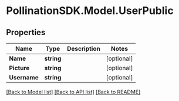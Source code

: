 
# PollinationSDK.Model.UserPublic

## Properties

Name | Type | Description | Notes
------------ | ------------- | ------------- | -------------
**Name** | **string** |  | [optional] 
**Picture** | **string** |  | [optional] 
**Username** | **string** |  | [optional] 

[[Back to Model list]](../README.md#documentation-for-models)
[[Back to API list]](../README.md#documentation-for-api-endpoints)
[[Back to README]](../README.md)


